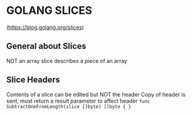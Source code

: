 # GOLANG SLICES
(https://blog.golang.org/slices)

## General about Slices
NOT an array
slice describes a piece of an array

## Slice Headers
Contents of a slice can be edited but NOT the header
Copy of header is sent, must return a result parameter to affect header
`func SubtractOneFromLength(slice []byte) []byte { }`
